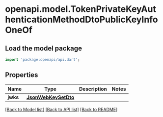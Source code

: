 # openapi.model.TokenPrivateKeyAuthenticationMethodDtoPublicKeyInfoOneOf

## Load the model package

```dart
import 'package:openapi/api.dart';
```

## Properties

| Name     | Type                                        | Description | Notes |
| -------- | ------------------------------------------- | ----------- | ----- |
| **jwks** | [**JsonWebKeySetDto**](JsonWebKeySetDto.md) |             |

[[Back to Model list]](../README.md#documentation-for-models) [[Back to API list]](../README.md#documentation-for-api-endpoints) [[Back to README]](../README.md)
